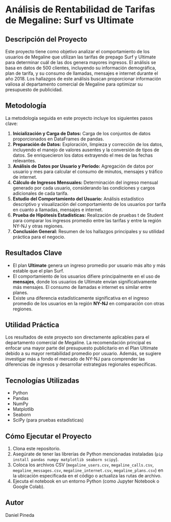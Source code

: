 # Análisis de Rentabilidad de Tarifas de Megaline: Surf vs Ultimate

## Descripción del Proyecto

Este proyecto tiene como objetivo analizar el comportamiento de los usuarios de Megaline que utilizan las tarifas de prepago Surf y Ultimate para determinar cuál de las dos genera mayores ingresos. El análisis se basa en datos de 500 clientes, incluyendo su información demográfica, plan de tarifa, y su consumo de llamadas, mensajes e internet durante el año 2018. Los hallazgos de este análisis buscan proporcionar información valiosa al departamento comercial de Megaline para optimizar su presupuesto de publicidad.

## Metodología

La metodología seguida en este proyecto incluye los siguientes pasos clave:

1.  **Inicialización y Carga de Datos:** Carga de los conjuntos de datos proporcionados en DataFrames de pandas.
2.  **Preparación de Datos:** Exploración, limpieza y corrección de los datos, incluyendo el manejo de valores ausentes y la conversión de tipos de datos. Se enriquecieron los datos extrayendo el mes de las fechas relevantes.
3.  **Análisis de Datos por Usuario y Periodo:** Agregación de datos por usuario y mes para calcular el consumo de minutos, mensajes y tráfico de internet.
4.  **Cálculo de Ingresos Mensuales:** Determinación del ingreso mensual generado por cada usuario, considerando las condiciones y cargos adicionales de cada tarifa.
5.  **Estudio del Comportamiento del Usuario:** Análisis estadístico descriptivo y visualización del comportamiento de los usuarios por tarifa en cuanto a llamadas, mensajes e internet.
6.  **Prueba de Hipótesis Estadísticas:** Realización de pruebas t de Student para comparar los ingresos promedio entre las tarifas y entre la región NY-NJ y otras regiones.
7.  **Conclusión General:** Resumen de los hallazgos principales y su utilidad práctica para el negocio.

## Resultados Clave

*   El plan **Ultimate** genera un ingreso promedio por usuario más alto y más estable que el plan Surf.
*   El comportamiento de los usuarios difiere principalmente en el uso de **mensajes**, donde los usuarios de Ultimate envían significativamente más mensajes. El consumo de llamadas e internet es similar entre planes.
*   Existe una diferencia estadísticamente significativa en el ingreso promedio de los usuarios en la región **NY-NJ** en comparación con otras regiones.

## Utilidad Práctica

Los resultados de este proyecto son directamente aplicables para el departamento comercial de Megaline. La recomendación principal es enfocar una mayor parte del presupuesto publicitario en el Plan Ultimate debido a su mayor rentabilidad promedio por usuario. Además, se sugiere investigar más a fondo el mercado de NY-NJ para comprender las diferencias de ingresos y desarrollar estrategias regionales específicas.

## Tecnologías Utilizadas

*   Python
*   Pandas
*   NumPy
*   Matplotlib
*   Seaborn
*   SciPy (para pruebas estadísticas)

## Cómo Ejecutar el Proyecto

1.  Clona este repositorio.
2.  Asegúrate de tener las librerías de Python mencionadas instaladas (`pip install pandas numpy matplotlib seaborn scipy`).
3.  Coloca los archivos CSV (`megaline_users.csv`, `megaline_calls.csv`, `megaline_messages.csv`, `megaline_internet.csv`, `megaline_plans.csv`) en la ubicación especificada en el código o actualiza las rutas de archivo.
4.  Ejecuta el notebook en un entorno Python (como Jupyter Notebook o Google Colab).

## Autor

Daniel Pineda
